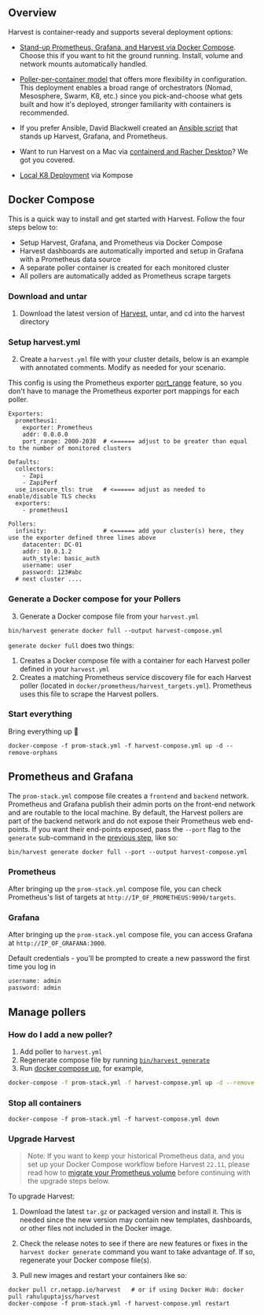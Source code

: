 ## Overview

Harvest is container-ready and supports several deployment options:

- [Stand-up Prometheus, Grafana, and Harvest via Docker Compose](#docker-compose). Choose this if
  you want to hit the ground running. Install, volume and network mounts automatically handled.

- [Poller-per-container model](https://github.com/NetApp/harvest/tree/main/docker/onePollerPerContainer) that offers
  more flexibility in configuration. This deployment enables a broad range of orchestrators (Nomad, Mesosphere, Swarm,
  K8, etc.) since you pick-and-choose what gets built and how it's deployed, stronger familiarity with containers is
  recommended.

- If you prefer Ansible, David Blackwell created
  an [Ansible script](https://netapp.io/2021/05/21/monitor-all-of-your-ontap-clusters-with-harvest-easy-mode/) that
  stands up Harvest, Grafana, and Prometheus.

- Want to run Harvest on a Mac
  via [containerd and Racher Desktop](https://github.com/NetApp/harvest/tree/main/docker/containerd)? We got you
  covered.

- [Local K8 Deployment](https://github.com/NetApp/harvest/blob/main/docker/k8/README.md) via Kompose

## Docker Compose

This is a quick way to install and get started with Harvest. Follow the four steps below to:

- Setup Harvest, Grafana, and Prometheus via Docker Compose
- Harvest dashboards are automatically imported and setup in Grafana with a Prometheus data source
- A separate poller container is created for each monitored cluster
- All pollers are automatically added as Prometheus scrape targets

### Download and untar

1. Download the latest version of [Harvest](https://github.com/NetApp/harvest#installation), untar, and cd into the
   harvest directory

### Setup harvest.yml

2. Create a `harvest.yml` file with your cluster details, below is an example with annotated comments. Modify as needed
   for your scenario.

This config is using the Prometheus
exporter [port_range](../prometheus-exporter.md#port_range)
feature, so you don't have to manage the Prometheus exporter port mappings for each poller.

```
Exporters:
  prometheus1:
    exporter: Prometheus
    addr: 0.0.0.0
    port_range: 2000-2030  # <====== adjust to be greater than equal to the number of monitored clusters

Defaults:
  collectors:
    - Zapi
    - ZapiPerf
  use_insecure_tls: true   # <====== adjust as needed to enable/disable TLS checks 
  exporters:
    - prometheus1

Pollers:
  infinity:                # <====== add your cluster(s) here, they use the exporter defined three lines above
    datacenter: DC-01
    addr: 10.0.1.2
    auth_style: basic_auth
    username: user
    password: 123#abc
  # next cluster ....  
```

### Generate a Docker compose for your Pollers

3. Generate a Docker compose file from your `harvest.yml`

```
bin/harvest generate docker full --output harvest-compose.yml
```

`generate docker full` does two things:

1. Creates a Docker compose file with a container for each Harvest poller defined in your `harvest.yml`
2. Creates a matching Prometheus service discovery file for each Harvest poller (located
   in `docker/prometheus/harvest_targets.yml`). Prometheus uses this file to scrape the Harvest pollers.

### Start everything

Bring everything up :rocket:

```
docker-compose -f prom-stack.yml -f harvest-compose.yml up -d --remove-orphans
```

## Prometheus and Grafana

The `prom-stack.yml` compose file creates a `frontend` and `backend` network. Prometheus and Grafana publish their admin
ports on the front-end network and are routable to the local machine. By default, the Harvest pollers are part of the
backend network and do not expose their Prometheus web end-points. If you want their end-points exposed, pass
the `--port` flag to the `generate` sub-command in the [previous step](#generate-a-docker-compose-for-your-pollers),
like so:

```
bin/harvest generate docker full --port --output harvest-compose.yml
```


### Prometheus

After bringing up the `prom-stack.yml` compose file, you can check Prometheus's list of targets
at `http://IP_OF_PROMETHEUS:9090/targets`.

### Grafana

After bringing up the `prom-stack.yml` compose file, you can access Grafana at `http://IP_OF_GRAFANA:3000`.

Default credentials - you'll be prompted to create a new password the first time you log in

```
username: admin
password: admin
```

## Manage pollers

### How do I add a new poller?

1. Add poller to `harvest.yml`
2. Regenerate compose file by running [`bin/harvest generate`](#generate-a-docker-compose-for-your-pollers)
3. Run [docker compose up](#start-everything), for example, 
```bash
docker-compose -f prom-stack.yml -f harvest-compose.yml up -d --remove-orphans
```

### Stop all containers

```
docker-compose -f prom-stack.yml -f harvest-compose.yml down
```

### Upgrade Harvest

> Note: If you want to keep your historical Prometheus data, and you set up your Docker Compose workflow before
> Harvest `22.11`, please read how
> to [migrate your Prometheus volume](https://github.com/NetApp/harvest/blob/main/docs/MigratePrometheusDocker.md) before
> continuing with the upgrade steps below.

To upgrade Harvest:

1. Download the latest `tar.gz` or packaged version and install it.
   This is needed since the new version may contain new templates, dashboards, or other files not included in the Docker
   image.

2. Check the release notes to see if there are new features or fixes in the `harvest docker generate` command you want
   to take advantage of.
   If so, regenerate your Docker compose file(s).

3. Pull new images and restart your containers like so:

```
docker pull cr.netapp.io/harvest   # or if using Docker Hub: docker pull rahulguptajss/harvest
docker-compose -f prom-stack.yml -f harvest-compose.yml restart
```
